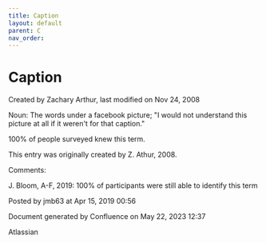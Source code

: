 ```yaml
---
title: Caption
layout: default
parent: C
nav_order:
---
```


# Caption

Created by  Zachary Arthur, last modified on Nov 24, 2008

Noun: The words under a facebook picture; &quot;I would not understand this picture at all if it weren't for that caption.&quot;

100% of people surveyed knew this term.

This entry was originally created by Z. Athur, 2008.

Comments:

J. Bloom, A-F, 2019: 100% of participants were still able to identify this term 

Posted by jmb63 at Apr 15, 2019 00:56

Document generated by Confluence on May 22, 2023 12:37

Atlassian
